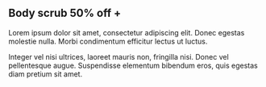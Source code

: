 ## Body scrub 50% off +

Lorem ipsum dolor sit amet, consectetur adipiscing elit. Donec egestas molestie nulla. Morbi condimentum efficitur lectus ut luctus.

Integer vel nisi ultrices, laoreet mauris non, fringilla nisi. Donec vel pellentesque augue. Suspendisse elementum bibendum eros, quis egestas diam pretium sit amet.
